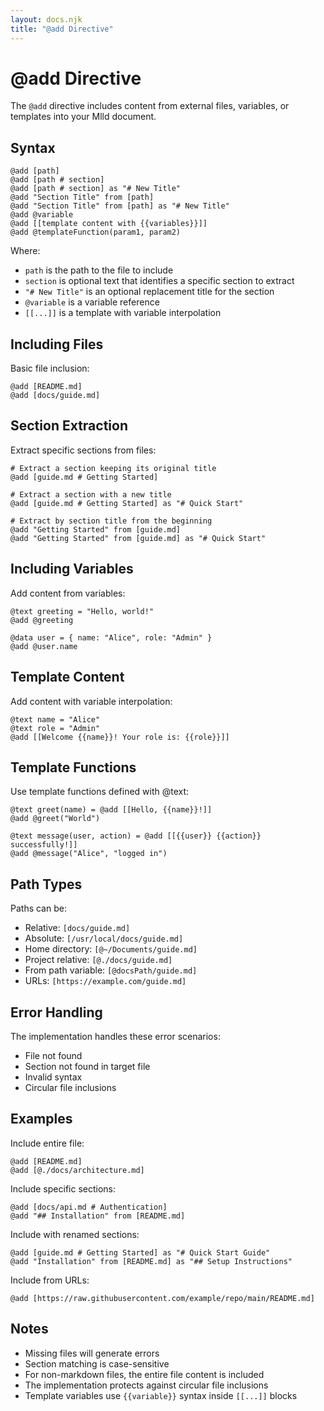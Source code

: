 ```yaml
---
layout: docs.njk
title: "@add Directive"
---
```


# @add Directive

The `@add` directive includes content from external files, variables, or templates into your Mlld document.

## Syntax

```mlld
@add [path]
@add [path # section]
@add [path # section] as "# New Title"
@add "Section Title" from [path]
@add "Section Title" from [path] as "# New Title"
@add @variable
@add [[template content with {{variables}}]]
@add @templateFunction(param1, param2)
```

Where:
- `path` is the path to the file to include
- `section` is optional text that identifies a specific section to extract
- `"# New Title"` is an optional replacement title for the section
- `@variable` is a variable reference
- `[[...]]` is a template with variable interpolation

## Including Files

Basic file inclusion:
```mlld
@add [README.md]
@add [docs/guide.md]
```

## Section Extraction

Extract specific sections from files:

```mlld
# Extract a section keeping its original title
@add [guide.md # Getting Started]

# Extract a section with a new title
@add [guide.md # Getting Started] as "# Quick Start"

# Extract by section title from the beginning
@add "Getting Started" from [guide.md]
@add "Getting Started" from [guide.md] as "# Quick Start"
```

## Including Variables

Add content from variables:

```mlld
@text greeting = "Hello, world!"
@add @greeting

@data user = { name: "Alice", role: "Admin" }
@add @user.name
```

## Template Content

Add content with variable interpolation:

```mlld
@text name = "Alice"
@text role = "Admin"
@add [[Welcome {{name}}! Your role is: {{role}}]]
```

## Template Functions

Use template functions defined with @text:

```mlld
@text greet(name) = @add [[Hello, {{name}}!]]
@add @greet("World")

@text message(user, action) = @add [[{{user}} {{action}} successfully!]]
@add @message("Alice", "logged in")
```

## Path Types

Paths can be:
- Relative: `[docs/guide.md]`
- Absolute: `[/usr/local/docs/guide.md]`
- Home directory: `[@~/Documents/guide.md]`
- Project relative: `[@./docs/guide.md]`
- From path variable: `[@docsPath/guide.md]`
- URLs: `[https://example.com/guide.md]`

## Error Handling

The implementation handles these error scenarios:
- File not found
- Section not found in target file
- Invalid syntax
- Circular file inclusions

## Examples

Include entire file:
```mlld
@add [README.md]
@add [@./docs/architecture.md]
```

Include specific sections:
```mlld
@add [docs/api.md # Authentication]
@add "## Installation" from [README.md]
```

Include with renamed sections:
```mlld
@add [guide.md # Getting Started] as "# Quick Start Guide"
@add "Installation" from [README.md] as "## Setup Instructions"
```

Include from URLs:
```mlld
@add [https://raw.githubusercontent.com/example/repo/main/README.md]
```

## Notes

- Missing files will generate errors
- Section matching is case-sensitive
- For non-markdown files, the entire file content is included
- The implementation protects against circular file inclusions
- Template variables use `{{variable}}` syntax inside `[[...]]` blocks